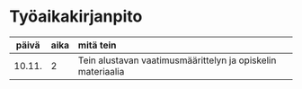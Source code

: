 # Työaikakirjanpito 

| päivä | aika | mitä tein |
 :----: |:-----|:------|
 10.11. | 2    | Tein alustavan vaatimusmäärittelyn ja opiskelin materiaalia 
